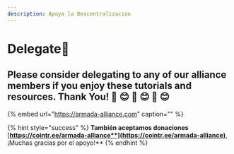 ```yaml
---
description: Apoya la Descentralización
---
```


# Delegate🤗

## Please consider delegating to any of our alliance members if you enjoy these tutorials and resources. Thank You! 🙏 😊 🙏 😊 🙏 😊

{% embed url="https://armada-alliance.com" caption="" %}

{% hint style="success" %}
**También aceptamos donaciones** [**https://cointr.ee/armada-alliance**](https://cointr.ee/armada-alliance)**, ¡Muchas gracias por el apoyo!**
{% endhint %}

